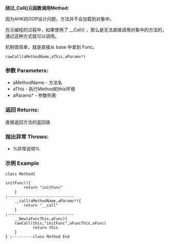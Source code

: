 **绕过_Call()元函数调用Method:**

因为AHK的OOP设计问题，方法并不会加载到对象中。 

在元编程的过程中，如果使用了 __Call() ，那么是无法直接调用对象中的方法的，通过这种方式就可以调用。

机制很简单，就是直接从 base 中拿到 Func。

```autohotkey
rawCall(aMethodName,aThis,aParams*)
```

### 参数 Parameters: 

- aMethodName - 方法名
- aThis - 执行Method的this环境
- aParams* - 参数列表 

### 返回 Returns: 
直接返回方法的返回值
### 抛出异常 Throws: 
- %异常说明%
### 示例 Example
```autohotkey
class Method{

initFunc(){
		return "initFunc"
	}
;----------------------------- 	
	__call(aMethodName,aParams*){
		return "__call"
	}
;-----------------------------
	__New(aFuncThis,aFunc){
	rawCall(this,"initFunc",aFuncThis,aFunc)
			return this
	}
} ;---------class Method End
```